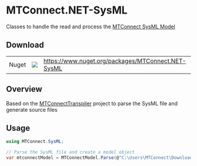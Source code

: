 # MTConnect.NET-SysML
Classes to handle the read and process the [MTConnect SysML Model](https://model.mtconnect.org/)

## Download
<table>
    <tbody>
        <tr>
            <td>Nuget</td>
            <td><img src="https://img.shields.io/nuget/dt/MTConnect.NET-SysML?style=for-the-badge&logo=nuget&label=%20&color=%23333"/></td>
            <td><a href="https://www.nuget.org/packages/MTConnect.NET-SysML">https://www.nuget.org/packages/MTConnect.NET-SysML</a></td>
        </tr>
    </tbody>
</table>

## Overview
Based on the [MTConnectTranspiler](https://github.com/mtconnect/MtconnectTranspiler) project to parse the SysML file and generate source files

## Usage
```c#
using MTConnect.SysML;

// Parse the SysML file and create a model object
var mtconnectModel = MTConnectModel.Parse(@"C:\Users\MTConnect\Downloads\MTConnectSysMLModel.xml");
```
